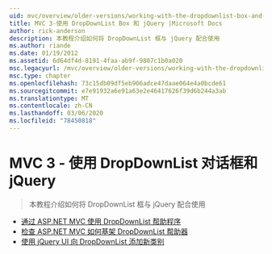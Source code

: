 ```yaml
---
uid: mvc/overview/older-versions/working-with-the-dropdownlist-box-and-jquery/index
title: MVC 3-使用 DropDownList Box 和 jQuery |Microsoft Docs
author: rick-anderson
description: 本教程介绍如何将 DropDownList 框与 jQuery 配合使用
ms.author: riande
ms.date: 01/19/2012
ms.assetid: 6d64df4d-8191-4faa-ab9f-9807c1b0a020
msc.legacyurl: /mvc/overview/older-versions/working-with-the-dropdownlist-box-and-jquery
msc.type: chapter
ms.openlocfilehash: 73c15db09df5eb906adce47daae064e4a0bcde61
ms.sourcegitcommit: e7e91932a6e91a63e2e46417626f39d6b244a3ab
ms.translationtype: MT
ms.contentlocale: zh-CN
ms.lasthandoff: 03/06/2020
ms.locfileid: "78450818"
---
```

# <a name="mvc-3---working-with-the-dropdownlist-box-and-jquery"></a>MVC 3 - 使用 DropDownList 对话框和 jQuery

> 本教程介绍如何将 DropDownList 框与 jQuery 配合使用

- [通过 ASP.NET MVC 使用 DropDownList 帮助程序](using-the-dropdownlist-helper-with-aspnet-mvc.md)
- [检查 ASP.NET MVC 如何基架 DropDownList 帮助器](examining-how-aspnet-mvc-scaffolds-the-dropdownlist-helper.md)
- [使用 jQuery UI 向 DropDownList 添加新类别](adding-a-new-category-to-the-dropdownlist-using-jquery-ui.md)
